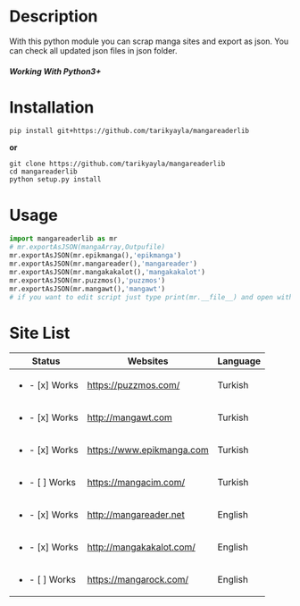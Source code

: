 # Description

With this python module you can scrap manga sites and export as json. You can check all updated json files in json folder.

###### ***Working With Python3+***

# Installation
    pip install git+https://github.com/tarikyayla/mangareaderlib
**or**
```shell
git clone https://github.com/tarikyayla/mangareaderlib
cd mangareaderlib
python setup.py install
```
# Usage

```python
import mangareaderlib as mr 
# mr.exportAsJSON(mangaArray,Outpufile)
mr.exportAsJSON(mr.epikmanga(),'epikmanga')
mr.exportAsJSON(mr.mangareader(),'mangareader')
mr.exportAsJSON(mr.mangakakalot(),'mangakakalot')
mr.exportAsJSON(mr.puzzmos(),'puzzmos')
mr.exportAsJSON(mr.mangawt(),'mangawt')
# if you want to edit script just type print(mr.__file__) and open with editor.
```

# Site List

| Status | Websites | Language | 
| -------- | -------- | -------- |
| <ul><li>- [x] Works</li></ul> | https://puzzmos.com/ | Turkish | 
| <ul><li>- [x] Works</li></ul> | http://mangawt.com   | Turkish |
| <ul><li>- [x] Works</li></ul> | https://www.epikmanga.com | Turkish |
| <ul><li>- [ ] Works</li></ul> | https://mangacim.com/ | Turkish |
| <ul><li>- [x] Works</li></ul> | http://mangareader.net | English |
| <ul><li>- [x] Works</li></ul> | http://mangakakalot.com/ | English |
| <ul><li>- [ ] Works</li></ul> | https://mangarock.com/ | English |
